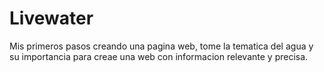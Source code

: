 # Livewater

Mis primeros pasos creando una pagina web, tome la tematica del agua y su importancia para creae una web con informacion relevante y precisa.
